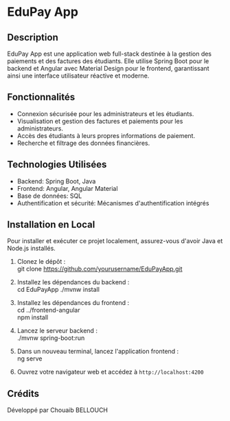 # EduPay App

## Description

EduPay App est une application web full-stack destinée à la gestion des paiements et des factures des étudiants. Elle utilise Spring Boot pour le backend et Angular avec Material Design pour le frontend, garantissant ainsi une interface utilisateur réactive et moderne.

## Fonctionnalités

- Connexion sécurisée pour les administrateurs et les étudiants.
- Visualisation et gestion des factures et paiements pour les administrateurs.
- Accès des étudiants à leurs propres informations de paiement.
- Recherche et filtrage des données financières.

## Technologies Utilisées

- Backend: Spring Boot, Java
- Frontend: Angular, Angular Material
- Base de données: SQL
- Authentification et sécurité: Mécanismes d'authentification intégrés

## Installation en Local

Pour installer et exécuter ce projet localement, assurez-vous d'avoir Java et Node.js installés.

1. Clonez le dépôt :  
git clone https://github.com/yourusername/EduPayApp.git

2. Installez les dépendances du backend :  
cd EduPayApp 
./mvnw install

3. Installez les dépendances du frontend :  
cd ../frontend-angular  
npm install

4. Lancez le serveur backend :  
./mvnw spring-boot:run

5. Dans un nouveau terminal, lancez l'application frontend :  
ng serve  

6. Ouvrez votre navigateur web et accédez à `http://localhost:4200`

## Crédits

Développé par Chouaib BELLOUCH


